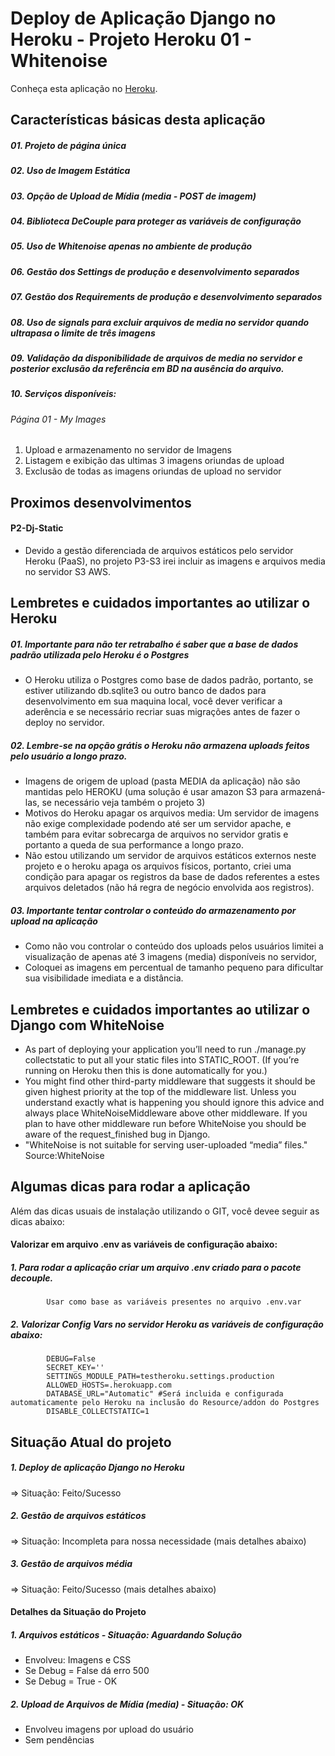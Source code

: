 # Deploy de Aplicação Django no Heroku - Projeto Heroku 01 - Whitenoise

Conheça esta aplicação no [Heroku](https://alclopes-test.herokuapp.com/).

## Características básicas desta aplicação
##### 01. Projeto de página única 
##### 02. Uso de Imagem Estática
##### 03. Opção de Upload de Mídia (media - POST de imagem)
##### 04. Biblioteca DeCouple para proteger as variáveis de configuração
##### 05. Uso de Whitenoise apenas no ambiente de produção
##### 06. Gestão dos Settings de produção e desenvolvimento separados
##### 07. Gestão dos Requirements de produção e desenvolvimento separados
##### 08. Uso de signals para excluir arquivos de media no servidor quando ultrapasa o limite de três imagens
##### 09. Validação da disponibilidade de arquivos de media no servidor e posterior exclusão da referência em BD na ausência do arquivo.
##### 10. Serviços disponíveis:
###### Página 01 - My Images 
   01. Upload e armazenamento no servidor de Imagens
   02. Listagem e exibição das ultimas 3 imagens oriundas de upload
   03. Exclusão de todas as imagens oriundas de upload no servidor

## Proximos desenvolvimentos
#### P2-Dj-Static
* Devido a gestão diferenciada de arquivos estáticos pelo servidor Heroku (PaaS), no projeto P3-S3 irei incluir as imagens e arquivos media no servidor S3 AWS.    
           
## Lembretes e cuidados importantes ao utilizar o Heroku
##### 01. Importante para não ter retrabalho é saber que a base de dados padrão utilizada pelo Heroku é o Postgres
* O Heroku utiliza o Postgres como base de dados padrão, portanto, se estiver utilizando db.sqlite3 ou outro banco de dados para desenvolvimento em sua maquina local, você dever verificar a aderência e se necessário recriar suas migrações antes de fazer o deploy no servidor.
##### 02. Lembre-se na opção grátis o Heroku não armazena uploads feitos pelo usuário a longo prazo.
* Imagens de origem de upload (pasta MEDIA da aplicação) não são mantidas pelo HEROKU (uma solução é usar amazon S3 para armazená-las, se necessário veja também o projeto 3)
* Motivos do Heroku apagar os arquivos media: Um servidor de imagens não exige complexidade podendo até ser um servidor apache, e também para evitar sobrecarga de arquivos no servidor gratis e portanto a queda de sua performance a longo prazo.
* Não estou utilizando um servidor de arquivos estáticos externos neste projeto e o heroku apaga os arquivos físicos, portanto, criei uma condição para apagar os registros da base de dados referentes a estes arquivos deletados (não há regra de negócio envolvida aos registros).
##### 03. Importante tentar controlar o conteúdo do armazenamento por upload na aplicação 
* Como não vou controlar o conteúdo dos uploads pelos usuários limitei a visualização de apenas até 3 imagens (media) disponíveis no servidor, 
* Coloquei as imagens em percentual de tamanho pequeno para dificultar sua visibilidade imediata e a distância.

##  Lembretes e cuidados importantes ao utilizar o Django com WhiteNoise
* As part of deploying your application you’ll need to run ./manage.py collectstatic to put all your static files into STATIC_ROOT. (If you’re running on Heroku then this is done automatically for you.)
* You might find other third-party middleware that suggests it should be given highest priority at the top of the middleware list. Unless you understand exactly what is happening you should ignore this advice and always place WhiteNoiseMiddleware above other middleware. If you plan to have other middleware run before WhiteNoise you should be aware of the request_finished bug in Django.
* "WhiteNoise is not suitable for serving user-uploaded “media” files." Source:WhiteNoise

## Algumas dicas para rodar a aplicação
 Além das dicas usuais de instalação utilizando o GIT, você devee seguir as dicas abaixo:
 
#### Valorizar em arquivo .env as variáveis de configuração abaixo:
 
##### 1. Para rodar a aplicação criar um arquivo .env criado para o pacote decouple.
            Usar como base as variáveis presentes no arquivo .env.var
            
##### 2. Valorizar Config Vars no servidor Heroku as variáveis de configuração abaixo:
            DEBUG=False
            SECRET_KEY=''
            SETTINGS_MODULE_PATH=testheroku.settings.production
            ALLOWED_HOSTS=.herokuapp.com 
            DATABASE_URL="Automatic" #Será incluida e configurada automaticamente pelo Heroku na inclusão do Resource/addon do Postgres
            DISABLE_COLLECTSTATIC=1
                          
## Situação Atual do projeto
##### 1. Deploy de aplicação Django no Heroku 
=> Situação: Feito/Sucesso
##### 2. Gestão de arquivos estáticos 
=> Situação: Incompleta para nossa necessidade (mais detalhes abaixo) 
##### 3. Gestão de arquivos média 
=> Situação: Feito/Sucesso (mais detalhes abaixo)

#### Detalhes da Situação do Projeto

##### 1. Arquivos estáticos - Situação: Aguardando Solução
* Envolveu: Imagens e CSS
* Se Debug = False dá erro 500
* Se Debug = True - OK

##### 2. Upload de Arquivos de Mídia (media) - Situação: OK
* Envolveu imagens por upload do usuário
* Sem pendências

